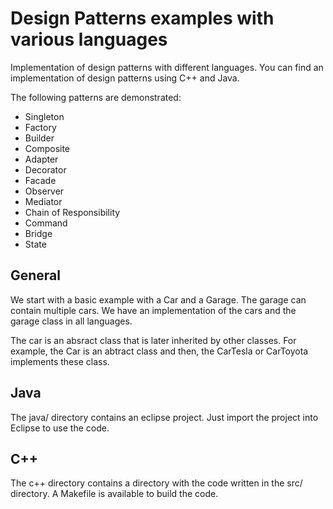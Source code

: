# Design Patterns examples with various languages
Implementation of design patterns with different languages.
You can find an implementation of design patterns
using C++ and Java.

The following patterns are demonstrated:
 - Singleton
 - Factory
 - Builder
 - Composite
 - Adapter
 - Decorator
 - Facade
 - Observer
 - Mediator
 - Chain of Responsibility
 - Command
 - Bridge
 - State

## General
We start with a basic example with a Car and a Garage.
The garage can contain multiple cars. We have an implementation
of the cars and the garage class in all languages.

The car is an absract class that is later inherited by
other classes. For example, the Car is an abtract
class and then, the CarTesla or CarToyota implements
these class.

## Java

The java/ directory contains an eclipse project. Just
import the project into Eclipse to use the code.

## C++

The c++ directory contains a directory with the code
written in the src/ directory. A Makefile is available
to build the code.
